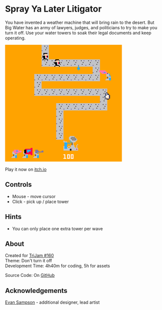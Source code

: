 # Spray Ya Later Litigator
You have invented a weather machine that will bring rain
to the desert. But Big Water has an army of lawyers, judges, 
and politicians to try to make you turn it off.
Use your water towers to soak their legal documents and keep operating.

[![Army of lawyers heading down path toward weather machine, being sprayed by water tower](screenshots/cover.png)](https://caterpillargames.itch.io/spray-ya-later-litigator)

Play it now on [itch.io](https://caterpillargames.itch.io/spray-ya-later-litigator)

## Controls
* Mouse - move cursor
* Click - pick up / place tower


## Hints
* You can only place one extra tower per wave



## About
<!--BEGIN TRIJAM-->
Created for [TriJam #160](https://itch.io/jam/trijam-160/entries)  
Theme: Don't turn it off  
Development Time: 4h40m for coding, 5h for assets  
<!--END TRIJAM-->

Source Code: On [GitHub](https://github.com/CaterpillarGames/pico8-games/tree/master/carts/spray-ya-later-litigator)

## Acknowledgements
[Evan Sampson](https://evanmrsampson.itch.io/) - additional designer, lead artist


